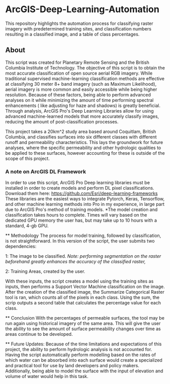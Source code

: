 # ArcGIS-Deep-Learning-Automation
This repository highlights the automation process for classifying raster imagery with predetermined training sites, and classification numbers resulting in a classified image, and a table of class percentages. 

## About
This script was created for Planetary Remote Sensing and the British Columbia Institute of Technology. The objective of this script is to obtain the most accurate classification of open source aerial RGB imagery. While traditional supervised machine-learning classification methods are effective at classifying 30 meter 8+ band imagery (such as Maximum Likelihood), aerial imagery is more common and easily accessible while being higher resolution. Because of these factors, being able to perform advanced analyses on it while minimizing the amount of time performing spectral enhancements ( like adjusting for haze and shadows) is greatly beneficial. Through analysis, ArcGIS Pro's Deep Learning Libraries allow for using advanced machine-learned models that more accurately classify images, reducing the amount of post-classification processes. 

This project takes a 20km^2 study area based around Coquitlam, British Columbia, and classifies surfaces into six different classes with different runoff and permeability characteristics. This lays the groundwork for future analyses, where the specific permeability and other hydrologic qualities to be applied to these surfaces, however accounting for these is outside of the scope of this project. 

### A note on ArcGIS DL Framework
In order to use this script, ArcGIS Pro Deep learning libraries must be installed in order to create models and perform DL pixel classifications. Download them here:
https://github.com/Esri/deep-learning-frameworks
These libraries are the easiest ways to integrate Pytorch, Keras, Tensorflow, and other machine learning methods into Pro in my experience, in large part due to ArcGIS Pro's method of training models. *The model creation and classification takes hours to complete. Times will vary based on the dedicated GPU memory the user has, but may take up to 10 hours with a standard, 4-gb GPU. 

** Methodology
The process for model training, followed by classification, is not straightforward. In this version of the script, the user submits two dependencies: 

1: The image to be classified. *Note: performing segmentation on the raster beforehand greatly enhances the accuracy of the classified raster,*

2: Training Areas, created by the user. 

With these inputs, the script creates a model using the training sites as inputs, then performs a Support Vector Machine classification on the image. After the creation of the classified image, the Summarize Categorical Raster tool is ran, which counts all of the pixels in each class. Using the sum, the scrip outputs a second table that calculates the percentage value for each class. 

** Conclusion
With the percentages of permeable surfaces, the tool may be run again using historical imagery of the same area. This will give the user the ability to see the amount of surface permeability changes over time as areas continue to be developed. 

** Future Updates:
Because of the time limitations and expectations of this project, the ability to perform hydrologic analysis is not accounted for. Having the script automatically perform modelling based on the rates of which water can be absorbed into each surface would create a specialized and practical tool for use by land developers and policy makers. Additionally, being able to model the surface with the input of elevation and volume of water would help in this task. 
